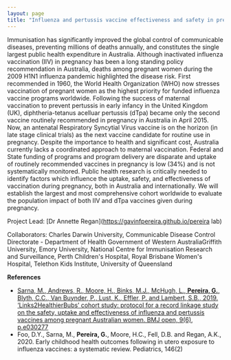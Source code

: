 ```yaml
---
layout: page
title: "Influenza and pertussis vaccine effectiveness and safety in pregnancy"
---
```


Immunisation has significantly improved the global control of communicable diseases, preventing millions of deaths annually, and constitutes the single largest public health expenditure in Australia. Although inactivated influenza vaccination (IIV) in pregnancy has been a long standing policy recommendation in Australia, deaths among pregnant women during the 2009 H1N1 influenza pandemic highlighted the disease risk. First recommended in 1960, the World Health Organization (WHO) now stresses vaccination of pregnant women as the highest priority for funded influenza vaccine programs worldwide. Following the success of maternal vaccination to prevent pertussis in early infancy in the United Kingdom (UK), diphtheria-tetanus acelluar pertussis (dTpa) became only the second vaccine routinely recommended in pregnancy in Australia in April 2015. Now, an antenatal Respiratory Syncytial Virus vaccine is on the horizon (in late stage clinical trials) as the next vaccine candidate for routine use in pregnancy. Despite the importance to health and significant cost, Australia currently lacks a coordinated approach to maternal vaccination. Federal and State funding of programs and program delivery are disparate and uptake of routinely recommended vaccines in pregnancy is low (34%) and is not systematically monitored. Public health research is critically needed to identify factors which influence the uptake, safety, and effectiveness of vaccination during pregnancy, both in Australia and internationally. We will establish the largest and most comprehensive cohort worldwide to evaluate the population impact of both IIV and dTpa vaccines given during pregnancy.

Project Lead: [Dr Annette Regan](https://gavinfpereira.github.io/pereira lab)

Collaborators: Charles Darwin University, Communicable Disease Control Directorate - Department of Health Government of Western AustraliaGriffith University, Emory University, National Centre for Immunisation Research and Surveillance, Perth Children's Hospital, Royal Brisbane Women's Hospital, Telethon Kids Institute, University of Queensland 

**References**
* [Sarna, M., Andrews, R., Moore, H., Binks, M.J., McHugh, L., **Pereira, G.**, Blyth, C.C., Van Buynder, P., Lust, K., Effler, P. and Lambert, S.B., 2019. ‘Links2HealthierBubs’ cohort study: protocol for a record linkage study on the safety, uptake and effectiveness of influenza and pertussis vaccines among pregnant Australian women. BMJ open, 9(6), p.e030277](http://dx.doi.org/10.1136/bmjopen-2019-030277)
* Foo, D.Y., Sarna, M., **Pereira, G.**, Moore, H.C., Fell, D.B. and Regan, A.K., 2020. Early childhood health outcomes following in utero exposure to influenza vaccines: a systematic review. Pediatrics, 146(2)

